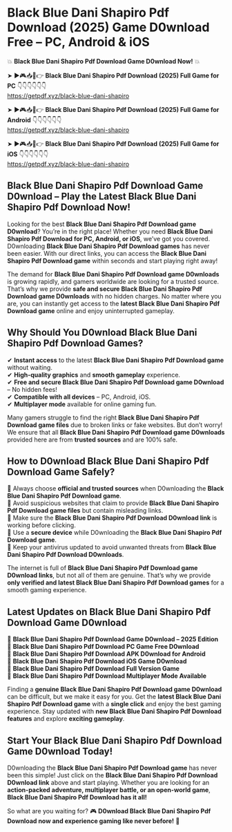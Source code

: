 # Black Blue Dani Shapiro Pdf Download (2025) Game D0wnload Free – PC, Android & iOS

💥 **Black Blue Dani Shapiro Pdf Download Game D0wnload Now!** 💥  

➤ ►🎮📥📱👉 **Black Blue Dani Shapiro Pdf Download (2025) Full Game for PC** 👇👇👇👇👇👇  
https://getpdf.xyz/black-blue-dani-shapiro  

➤ ►🎮📥📱👉 **Black Blue Dani Shapiro Pdf Download (2025) Full Game for Android** 👇👇👇👇👇👇  
https://getpdf.xyz/black-blue-dani-shapiro  

➤ ►🎮📥📱👉 **Black Blue Dani Shapiro Pdf Download (2025) Full Game for iOS** 👇👇👇👇👇👇  
https://getpdf.xyz/black-blue-dani-shapiro  

## Black Blue Dani Shapiro Pdf Download Game D0wnload – Play the Latest Black Blue Dani Shapiro Pdf Download Now!

Looking for the best **Black Blue Dani Shapiro Pdf Download game D0wnload**? You’re in the right place! Whether you need **Black Blue Dani Shapiro Pdf Download for PC, Android, or iOS**, we’ve got you covered. D0wnloading **Black Blue Dani Shapiro Pdf Download games** has never been easier. With our direct links, you can access the **Black Blue Dani Shapiro Pdf Download game** within seconds and start playing right away!  

The demand for **Black Blue Dani Shapiro Pdf Download game D0wnloads** is growing rapidly, and gamers worldwide are looking for a trusted source. That’s why we provide **safe and secure Black Blue Dani Shapiro Pdf Download game D0wnloads** with no hidden charges. No matter where you are, you can instantly get access to the **latest Black Blue Dani Shapiro Pdf Download game** online and enjoy uninterrupted gameplay.  

## **Why Should You D0wnload Black Blue Dani Shapiro Pdf Download Games?**  

✔ **Instant access** to the latest **Black Blue Dani Shapiro Pdf Download game** without waiting.  
✔ **High-quality graphics** and **smooth gameplay** experience.  
✔ **Free and secure Black Blue Dani Shapiro Pdf Download game D0wnload** – No hidden fees!  
✔ **Compatible with all devices** – PC, Android, iOS.  
✔ **Multiplayer mode** available for online gaming fun.  

Many gamers struggle to find the right **Black Blue Dani Shapiro Pdf Download game files** due to broken links or fake websites. But don’t worry! We ensure that all **Black Blue Dani Shapiro Pdf Download game D0wnloads** provided here are from **trusted sources** and are 100% safe.  

## **How to D0wnload Black Blue Dani Shapiro Pdf Download Game Safely?**  

📌 Always choose **official and trusted sources** when D0wnloading the **Black Blue Dani Shapiro Pdf Download game**.  
📌 Avoid suspicious websites that claim to provide **Black Blue Dani Shapiro Pdf Download game files** but contain misleading links.  
📌 Make sure the **Black Blue Dani Shapiro Pdf Download D0wnload link** is working before clicking.  
📌 Use a **secure device** while D0wnloading the **Black Blue Dani Shapiro Pdf Download game**.  
📌 Keep your antivirus updated to avoid unwanted threats from **Black Blue Dani Shapiro Pdf Download D0wnloads**.  

The internet is full of **Black Blue Dani Shapiro Pdf Download game D0wnload links**, but not all of them are genuine. That’s why we provide **only verified and latest Black Blue Dani Shapiro Pdf Download games** for a smooth gaming experience.  

## **Latest Updates on Black Blue Dani Shapiro Pdf Download Game D0wnload**  

🔹 **Black Blue Dani Shapiro Pdf Download Game D0wnload – 2025 Edition**  
🔹 **Black Blue Dani Shapiro Pdf Download PC Game Free D0wnload**  
🔹 **Black Blue Dani Shapiro Pdf Download APK D0wnload for Android**  
🔹 **Black Blue Dani Shapiro Pdf Download iOS Game D0wnload**  
🔹 **Black Blue Dani Shapiro Pdf Download Full Version Game**  
🔹 **Black Blue Dani Shapiro Pdf Download Multiplayer Mode Available**  

Finding a **genuine Black Blue Dani Shapiro Pdf Download game D0wnload** can be difficult, but we make it easy for you. Get the **latest Black Blue Dani Shapiro Pdf Download game** with a **single click** and enjoy the best gaming experience. Stay updated with **new Black Blue Dani Shapiro Pdf Download features** and explore **exciting gameplay**.  

## **Start Your Black Blue Dani Shapiro Pdf Download Game D0wnload Today!**  

D0wnloading the **Black Blue Dani Shapiro Pdf Download game** has never been this simple! Just click on the **Black Blue Dani Shapiro Pdf Download D0wnload link** above and start playing. Whether you are looking for an **action-packed adventure, multiplayer battle, or an open-world game**, **Black Blue Dani Shapiro Pdf Download has it all!**  

So what are you waiting for? 🎮 **D0wnload Black Blue Dani Shapiro Pdf Download now and experience gaming like never before!** 🚀  